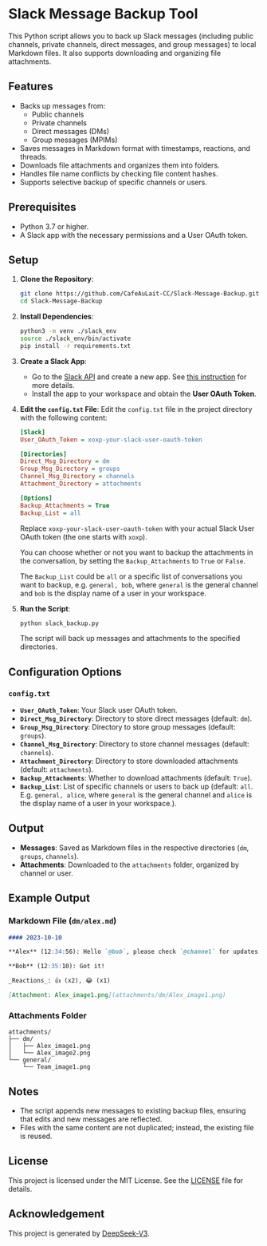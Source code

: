 # Slack Message Backup Tool

This Python script allows you to back up Slack messages (including public channels, private channels, direct messages, and group messages) to local Markdown files. It also supports downloading and organizing file attachments.

## Features

- Backs up messages from:
  - Public channels
  - Private channels
  - Direct messages (DMs)
  - Group messages (MPIMs)
- Saves messages in Markdown format with timestamps, reactions, and threads.
- Downloads file attachments and organizes them into folders.
- Handles file name conflicts by checking file content hashes.
- Supports selective backup of specific channels or users.

## Prerequisites

- Python 3.7 or higher.
- A Slack app with the necessary permissions and a User OAuth token.

## Setup

1. **Clone the Repository**:
   ```bash
   git clone https://github.com/CafeAuLait-CC/Slack-Message-Backup.git
   cd Slack-Message-Backup
   ```

2. **Install Dependencies**:
   ```bash
   python3 -m venv ./slack_env
   source ./slack_env/bin/activate
   pip install -r requirements.txt
   ```

3. **Create a Slack App**:
   - Go to the [Slack API](https://api.slack.com/apps) and create a new app. See [this instruction](SlackAppSetup.md) for more details.
   - Install the app to your workspace and obtain the **User OAuth Token**.

4. **Edit the `config.txt` File**:
   Edit the `config.txt` file in the project directory with the following content:

   ```ini
   [Slack]
   User_OAuth_Token = xoxp-your-slack-user-oauth-token

   [Directories]
   Direct_Msg_Directory = dm
   Group_Msg_Directory = groups
   Channel_Msg_Directory = channels
   Attachment_Directory = attachments

   [Options]
   Backup_Attachments = True
   Backup_List = all
   ```

   Replace `xoxp-your-slack-user-oauth-token` with your actual Slack User OAuth token (the one starts with `xoxp`).

   You can choose whether or not you want to backup the attachments in the conversation, by setting the `Backup_Attachments` to `True` or `False`.

   The `Backup_List` could be `all` or a specific list of conversations you want to backup, e.g. `general, bob`, where `general` is the general channel and `bob` is the display name of a user in your workspace.

5. **Run the Script**:
   ```bash
   python slack_backup.py
   ```

   The script will back up messages and attachments to the specified directories.

## Configuration Options

### `config.txt`

- **`User_OAuth_Token`**: Your Slack user OAuth token.
- **`Direct_Msg_Directory`**: Directory to store direct messages (default: `dm`).
- **`Group_Msg_Directory`**: Directory to store group messages (default: `groups`).
- **`Channel_Msg_Directory`**: Directory to store channel messages (default: `channels`).
- **`Attachment_Directory`**: Directory to store downloaded attachments (default: `attachments`).
- **`Backup_Attachments`**: Whether to download attachments (default: `True`).
- **`Backup_List`**: List of specific channels or users to back up (default: `all`. E.g. `general, alice`, where `general` is the general channel and `alice` is the display name of a user in your workspace.).

## Output

- **Messages**: Saved as Markdown files in the respective directories (`dm`, `groups`, `channels`).
- **Attachments**: Downloaded to the `attachments` folder, organized by channel or user.

## Example Output

### Markdown File (`dm/alex.md`)

```markdown
#### 2023-10-10

**Alex** (12:34:56): Hello `@bob`, please check `@channel` for updates.

**Bob** (12:35:10): Got it!

_Reactions_: 👍 (x2), 😂 (x1)

[Attachment: Alex_image1.png](attachments/dm/Alex_image1.png)
```

### Attachments Folder

```
attachments/
├── dm/
│   ├── Alex_image1.png
│   └── Alex_image2.png
└── general/
    └── Team_image1.png
```

## Notes

- The script appends new messages to existing backup files, ensuring that edits and new messages are reflected.
- Files with the same content are not duplicated; instead, the existing file is reused.

## License

This project is licensed under the MIT License. See the [LICENSE](LICENSE) file for details.

## Acknowledgement

This project is generated by [DeepSeek-V3](www.deepseek.com).

